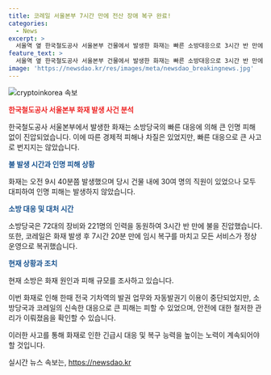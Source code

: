```yaml
---
title: 코레일 서울본부 7시간 만에 전산 장애 복구 완료!
categories:
  - News
excerpt: >
  서울역 옆 한국철도공사 서울본부 건물에서 발생한 화재는 빠른 소방대응으로 3시간 반 만에 소화됐습니다. 인명피해는 없었으며 통신설비 전선이 손상돼 기차역 발권 업무는 중단됐지만 오후 5시쯤 정상화됐습니다. 화재의 원인과 피해 규모는 조사 중입니다. (150자)
feature_text: >
  서울역 옆 한국철도공사 서울본부 건물에서 발생한 화재는 빠른 소방대응으로 3시간 반 만에 소화됐습니다. 인명피해는 없었으며 통신설비 전선이 손상돼 기차역 발권 업무는 중단됐지만 오후 5시쯤 정상화됐습니다. 화재의 원인과 피해 규모는 조사 중입니다. (150자)
image: 'https://newsdao.kr/res/images/meta/newsdao_breakingnews.jpg'
---
```


<p><img src="https://newsdao.kr/res/images/meta/newsdao_breakingnews.jpg" alt="cryptoinkorea 속보" /></p>

<p><b><span style="color: #ee2323;">한국철도공사 서울본부 화재 발생 사건 분석</span></b></p>

<p>한국철도공사 서울본부에서 발생한 화재는 소방당국의 빠른 대응에 의해 큰 인명 피해 없이 진압되었습니다. 이에 따른 경제적 피해나 차질은 있었지만, 빠른 대응으로 큰 사고로 번지지는 않았습니다.</p>

<p><b><span style="color: #1a5490;">불 발생 시간과 인명 피해 상황</span></b></p>

<p>화재는 오전 9시 40분쯤 발생했으며 당시 건물 내에 30여 명의 직원이 있었으나 모두 대피하여 인명 피해는 발생하지 않았습니다.</p>

<p><b><span style="color: #1a5490;">소방 대응 및 대처 시간</span></b></p>

<p>소방당국은 72대의 장비와 221명의 인력을 동원하여 3시간 반 만에 불을 진압했습니다. 또한, 코레일은 화재 발생 후 7시간 20분 만에 임시 복구를 마치고 모든 서비스가 정상 운영으로 복귀했습니다.</p>

<p><b><span style="color: #1a5490;">현재 상황과 조치</span></b></p>

<p>현재 소방은 화재 원인과 피해 규모를 조사하고 있습니다.</p>

<p>이번 화재로 인해 한때 전국 기차역의 발권 업무와 자동발권기 이용이 중단되었지만, 소방당국과 코레일의 신속한 대응으로 큰 피해는 피할 수 있었으며, 안전에 대한 철저한 관리가 이뤄졌음을 확인할 수 있습니다. </p>

<p>이러한 사고를 통해 화재로 인한 긴급시 대응 및 복구 능력을 높이는 노력이 계속되어야 할 것입니다.</p>
실시간 뉴스 속보는, <a href="https://newsdao.kr" rel="dofollow">https://newsdao.kr</a>


